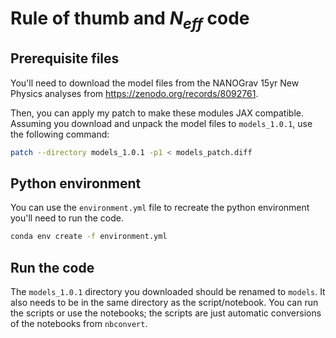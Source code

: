 # Rule of thumb and $N_{{eff}}$ code
## Prerequisite files
You'll need to download the model files from the NANOGrav 15yr New Physics analyses from https://zenodo.org/records/8092761.

Then, you can apply my patch to make these modules JAX compatible. Assuming you download and unpack the model files to `models_1.0.1`, use the following command:

``` sh
patch --directory models_1.0.1 -p1 < models_patch.diff
```
## Python environment
You can use the `environment.yml` file to recreate the python environment you'll need to run the code.

``` sh
conda env create -f environment.yml
```

## Run the code
The `models_1.0.1` directory you downloaded should be renamed to `models`. It also needs to be in the same directory as the script/notebook.
You can run the scripts or use the notebooks; the scripts are just automatic conversions of the notebooks from `nbconvert`.
